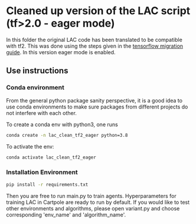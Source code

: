# Cleaned up version of the LAC script (tf>2.0 - eager mode)

In this folder the original LAC code has been translated to be compatible with tf2.
This was done using the steps given in the
[tensorflow migration guide](https://www.tensorflow.org/guide/migrate). In this version
eager mode is enabled.

## Use instructions

### Conda environment

From the general python package sanity perspective, it is a good idea to use conda environments to make sure packages from different projects do not interfere with each other.

To create a conda env with python3, one runs

```bash
conda create -n lac_clean_tf2_eager python=3.8
```

To activate the env:

```bash
conda activate lac_clean_tf2_eager
```

### Installation Environment

```bash
pip install -r requirements.txt
```

Then you are free to run main.py to train agents. Hyperparameters for training LAC in Cartpole are ready to run by default. If you would like to test other environments and algorithms, please open variant.py and choose corresponding 'env_name' and 'algorithm_name'.
